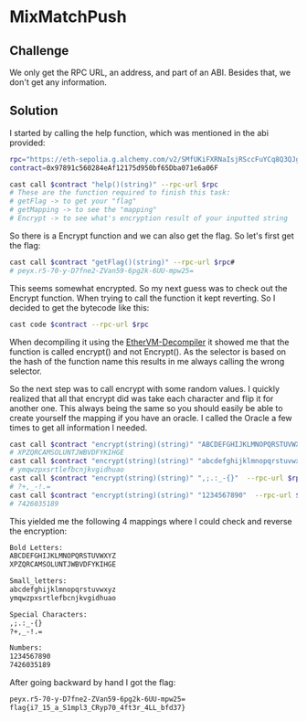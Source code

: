 # MixMatchPush

## Challenge

We only get the RPC URL, an address, and part of an ABI. Besides that, we don't get any information.

## Solution

I started by calling the help function, which was mentioned in the abi provided:

```bash
rpc="https://eth-sepolia.g.alchemy.com/v2/SMfUKiFXRNaIsjRSccFuYCq8Q3QJgks8"
contract=0x97891c560284eAf12175d950bf65Dba071e6a06F

cast call $contract "help()(string)" --rpc-url $rpc
# These are the function required to finish this task:
# getFlag -> to get your "flag"
# getMapping -> to see the "mapping"
# Encrypt -> to see what's encryption result of your inputted string
```

So there is a Encrypt function and we can also get the flag. So let's first get the flag:

```bash
cast call $contract "getFlag()(string)" --rpc-url $rpc#
# peyx.r5-70-y-D7fne2-ZVan59-6pg2k-6UU-mpw25=
```

This seems somewhat encrypted. So my next guess was to check out the Encrypt function. When trying to call the function it kept reverting. So I decided to get the bytecode like this:

```bash
cast code $contract --rpc-url $rpc
```

When decompiling it using the [EtherVM-Decompiler](https://ethervm.io/decompile) it showed me that the function is called encrypt() and not Encrypt(). As the selector is based on the hash of the function name this results in me always calling the wrong selector.

So the next step was to call encrypt with some random values. I quickly realized that all that encrypt did was take each character and flip it for another one. This always being the same so you should easily be able to create yourself the mapping if you have an oracle. I called the Oracle a few times to get all information I needed.

```bash
cast call $contract "encrypt(string)(string)" "ABCDEFGHIJKLMNOPQRSTUVWXYZ"  --rpc-url $rpc
# XPZQRCAMSOLUNTJWBVDFYKIHGE
cast call $contract "encrypt(string)(string)" "abcdefghijklmnopqrstuvwxyz"  --rpc-url $rpc
# ymqwzpxsrtlefbcnjkvgidhuao
cast call $contract "encrypt(string)(string)" ",;.:_-{}"  --rpc-url $rpc
# ?+,_-!.=
cast call $contract "encrypt(string)(string)" "1234567890"  --rpc-url $rpc
# 7426035189
```

This yielded me the following 4 mappings where I could check and reverse the encryption:
```txt
Bold Letters:
ABCDEFGHIJKLMNOPQRSTUVWXYZ
XPZQRCAMSOLUNTJWBVDFYKIHGE

Small_letters:
abcdefghijklmnopqrstuvwxyz
ymqwzpxsrtlefbcnjkvgidhuao

Special Characters:
,;.:_-{}
?+,_-!.=

Numbers:
1234567890
7426035189
```

After going backward by hand I got the flag:

```txt
peyx.r5-70-y-D7fne2-ZVan59-6pg2k-6UU-mpw25=
flag{i7_15_a_S1mpl3_CRyp70_4ft3r_4LL_bfd37}
```